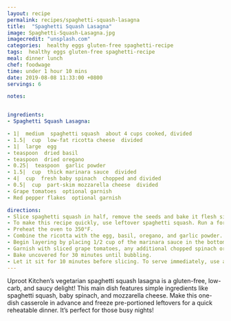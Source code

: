 ```yaml
---
layout: recipe
permalink: recipes/spaghetti-squash-lasagna
title:  "Spaghetti Squash Lasagna"
image: Spaghetti-Squash-Lasagna.jpg
imagecredit: "unsplash.com"
categories:  healthy eggs gluten-free spaghetti-recipe
tags:  healthy eggs gluten-free spaghetti-recipe
meal: dinner lunch
chef: foodwage
time: under 1 hour 10 mins
date: 2019-08-08 11:33:00 +0800
servings: 6

notes:


ingredients:
- Spaghetti Squash Lasagna:

- 1|  medium  spaghetti squash  about 4 cups cooked, divided
- 1.5|  cup  low-fat ricotta cheese  divided
- 1|  large  egg
- teaspoon  dried basil
- teaspoon  dried oregano
- 0.25|  teaspoon  garlic powder
- 1.5|  cup  thick marinara sauce  divided
- 4|  cup  fresh baby spinach  chopped and divided
- 0.5|  cup  part-skim mozzarella cheese  divided
- Grape tomatoes  optional garnish
- Red pepper flakes  optional garnish

directions:
- Slice spaghetti squash in half, remove the seeds and bake it flesh side down for 40 minutes at 350°F.
- To make this recipe quickly, use leftover spaghetti squash. Run a fork into the spaghetti squash to create strands, and throw away the skin. Use a paper towel to pat away excess moisture.
- Preheat the oven to 350°F.
- Combine the ricotta with the egg, basil, oregano, and garlic powder.
- Begin layering by placing 1/2 cup of the marinara sauce in the bottom of a greased 8×8 or 9×9 pan. Continue with 2 cups of cooked spaghetti squash, 3/4 cup of the ricotta mixture, 2 cups fresh chopped spinach, 1/2 cup marinara sauce, and 1/4 cup mozzarella. Repeat the process once with those same amounts (layering spaghetti squash, ricotta, spinach, pasta sauce, and finally mozzarella).
- Garnish with sliced grape tomatoes, any additional chopped spinach or mozzarella, and red pepper flakes.
- Bake uncovered for 30 minutes until bubbling.
- Let it sit for 10 minutes before slicing. To serve immediately, use a slotted spoon and allow any excess liquid to drain out of the pan. Leftovers will be even firmer and slice into nice squares.
---
```


Uproot Kitchen’s vegetarian spaghetti squash lasagna is a gluten-free, low-carb, and saucy delight! This main dish features simple ingredients like spaghetti squash, baby spinach, and mozzarella cheese. Make this one-dish casserole in advance and freeze pre-portioned leftovers for a quick reheatable dinner. It’s perfect for those busy nights!